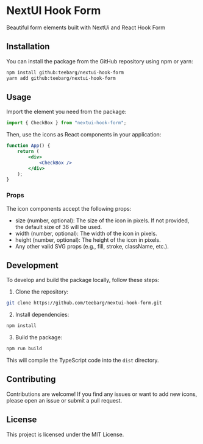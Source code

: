 # NextUI Hook Form

Beautiful form elements built with NextUi and React Hook Form

## Installation

You can install the package from the GitHub repository using npm or yarn:

```bash
npm install github:teebarg/nextui-hook-form
yarn add github:teebarg/nextui-hook-form
```

## Usage

Import the element you need from the package:

```jsx
import { CheckBox } from "nextui-hook-form";
```

Then, use the icons as React components in your application:

```jsx
function App() {
    return (
        <div>
            <CheckBox />
        </div>
    );
}
```

### Props

The icon components accept the following props:

-   size (number, optional): The size of the icon in pixels. If not provided, the default size of 36 will be used.
-   width (number, optional): The width of the icon in pixels.
-   height (number, optional): The height of the icon in pixels.
-   Any other valid SVG props (e.g., fill, stroke, className, etc.).

## Development

To develop and build the package locally, follow these steps:

1. Clone the repository:

```bash
git clone https://github.com/teebarg/nextui-hook-form.git
```

2. Install dependencies:

```bash
npm install
```

3. Build the package:

```bash
npm run build
```

This will compile the TypeScript code into the `dist` directory.

## Contributing

Contributions are welcome! If you find any issues or want to add new icons, please open an issue or submit a pull request.

## License

This project is licensed under the MIT License.

